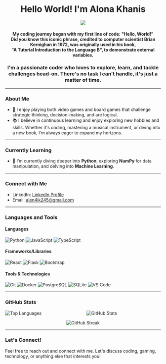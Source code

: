 <h1 align="center">Hello World! I'm Alona Khanis</h1>

<p align="center">
  <img src="https://media1.tenor.com/m/kxZgL7zPf0EAAAAC/hello-world-seytonic.gif">
</p>

<h4 align="center">My coding journey began with my first line of code: "Hello, World!"<br /> Did you know this iconic phrase, credited to computer scientist Brian Kernighan in 1972, was originally used in his book,<br /> "A Tutorial Introduction to the Language B", to demonstrate external variables.</h4>

<h3 align="center">I'm a passionate coder who loves to explore, learn, and tackle challenges head-on. There's no task I can't handle, it's just a matter of time.</h3>

---

### About Me

- 🎲 I enjoy playing both video games and board games that challenge strategic thinking, decision-making, and are logical.
- 📚 I believe in continuous learning and enjoy exploring new hobbies and skills. Whether it's coding, mastering a musical instrument, or diving into a new book, I'm always eager to expand my horizons.

---

### Currently Learning

- 🌱 I’m currently diving deeper into **Python**, exploring **NumPy** for data manipulation, and delving into **Machine Learning**.

---

### Connect with Me

- LinkedIn: [LinkedIn Profile]([https://www.linkedin.com/your-profile](https://www.linkedin.com/in/alona-khanis-585a20302/))
- Email: alen4ik245@gmail.com

---

### Languages and Tools

#### Languages

![Python](https://img.shields.io/badge/-Python-blue?style=flat-square&logo=python&logoColor=white)
![JavaScript](https://img.shields.io/badge/-JavaScript-yellow?style=flat-square&logo=javascript&logoColor=white)
![TypeScript](https://img.shields.io/badge/-TypeScript-blue?style=flat-square&logo=typescript&logoColor=white)

#### Frameworks/Libraries

![React](https://img.shields.io/badge/-React-blue?style=flat-square&logo=react&logoColor=white)
![Flask](https://img.shields.io/badge/-Flask-black?style=flat-square&logo=flask&logoColor=white)
![Bootstrap](https://img.shields.io/badge/-Bootstrap-purple?style=flat-square&logo=bootstrap&logoColor=white)

#### Tools & Technologies

![Git](https://img.shields.io/badge/-Git-black?style=flat-square&logo=git&logoColor=white)
![Docker](https://img.shields.io/badge/-Docker-blue?style=flat-square&logo=docker&logoColor=white)
![PostgreSQL](https://img.shields.io/badge/-PostgreSQL-blue?style=flat-square&logo=postgresql&logoColor=white)
![SQLite](https://img.shields.io/badge/-SQLite-blue?style=flat-square&logo=sqlite&logoColor=white)
![VS Code](https://img.shields.io/badge/-VS%20Code-blue?style=flat-square&logo=visual-studio-code&logoColor=white)

---

### GitHub Stats

<p align="center">
  <img align="left" src="https://github-readme-stats.vercel.app/api/top-langs/?username=alenakhanis&layout=compact&hide=html" alt="Top Languages">
  <img align="center" src="https://github-readme-stats.vercel.app/api?username=alenakhanis&show_icons=true&line_height=27" alt="GitHub Stats">
</p>

<p align="center">
  <img src="https://github-readme-streak-stats.herokuapp.com/?user=alenakhanis" alt="GitHub Streak">
</p>

---

### Let's Connect!

Feel free to reach out and connect with me. Let's discuss coding, gaming, technology, or anything else that interests you!
